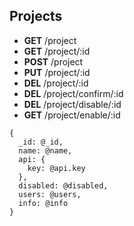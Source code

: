 ## Projects

* **GET** /project
* **GET** /project/:id
* **POST** /project
* **PUT** /project/:id
* **DEL** /project/:id
* **DEL** /project/confirm/:id
* **DEL** /project/disable/:id
* **GET** /project/enable/:id

```
{
  _id: @_id,
  name: @name,
  api: {
    key: @api.key
  },
  disabled: @disabled,
  users: @users,
  info: @info
}
```
